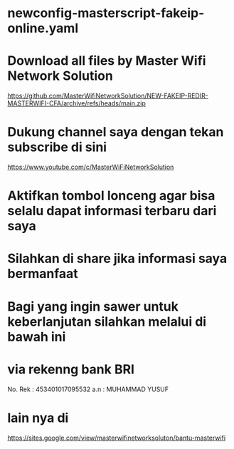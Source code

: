 # newconfig-masterscript-fakeip-online.yaml

# Download all files by Master Wifi Network Solution
https://github.com/MasterWifiNetworkSolution/NEW-FAKEIP-REDIR-MASTERWIFI-CFA/archive/refs/heads/main.zip

# Dukung channel saya dengan tekan subscribe di sini
https://www.youtube.com/c/MasterWiFiNetworkSolution

# Aktifkan tombol lonceng agar bisa selalu dapat informasi terbaru dari saya
# Silahkan di share jika informasi saya bermanfaat

# Bagi yang ingin sawer untuk keberlanjutan silahkan melalui di bawah ini
# via rekenng bank BRI
No. Rek : 453401017095532 a.n : MUHAMMAD YUSUF
# lain nya di
https://sites.google.com/view/masterwifinetworksoluton/bantu-masterwifi
